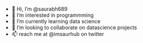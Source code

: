 - 👋 Hi, I’m @saurabh689
- 👀 I’m interested in programmming
- 🌱 I’m currently learning data science
- 💞️ I’m looking to collaborate on datascience projects
- 📫 reach me at @imsaurhub on twitter 

<!---
saurabh689/saurabh689 is a ✨ special ✨ repository because its `README.md` (this file) appears on your GitHub profile.
You can click the Preview link to take a look at your changes.
--->
